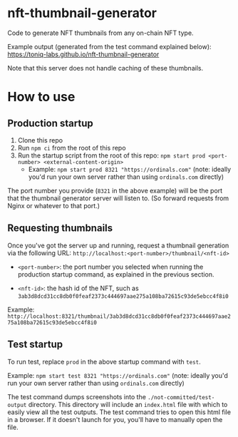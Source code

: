 # nft-thumbnail-generator

Code to generate NFT thumbnails from any on-chain NFT type.

Example output (generated from the test command explained below): https://toniq-labs.github.io/nft-thumbnail-generator

Note that this server does not handle caching of these thumbnails.

# How to use

## Production startup

1.  Clone this repo
2.  Run `npm ci` from the root of this repo
3.  Run the startup script from the root of this repo: `npm start prod <port-number> <external-content-origin>`
    -   Example: `npm start prod 8321 "https://ordinals.com"` (note: ideally you'd run your own server rather than using `ordinals.com` directly)

The port number you provide (`8321` in the above example) will be the port that the thumbnail generator server will listen to. (So forward requests from Nginx or whatever to that port.)

## Requesting thumbnails

Once you've got the server up and running, request a thumbnail generation via the following URL: `http://localhost:<port-number>/thumbnail/<nft-id>`

-   `<port-number>`: the port number you selected when running the production startup command, as explained in the previous section.
<!-- cspell:disable -->
-   `<nft-id>`: the hash id of the NFT, such as `3ab3d8dcd31cc8db0f0feaf2373c444697aae275a108ba72615c93de5ebcc4f8i0`

Example: `http://localhost:8321/thumbnail/3ab3d8dcd31cc8db0f0feaf2373c444697aae275a108ba72615c93de5ebcc4f8i0`

<!-- cspell:enable -->

## Test startup

To run test, replace `prod` in the above startup command with `test`.

Example: `npm start test 8321 "https://ordinals.com"` (note: ideally you'd run your own server rather than using `ordinals.com` directly)

The test command dumps screenshots into the `./not-committed/test-output` directory. This directory will include an `index.html` file with which to easily view all the test outputs. The test command tries to open this html file in a browser. If it doesn't launch for you, you'll have to manually open the file.
